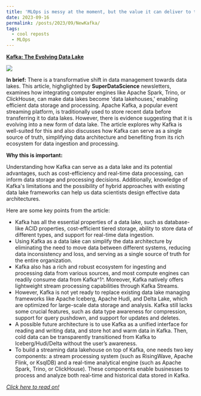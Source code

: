 ```yaml
---
title: 'MLOps is messy at the moment, but the value it can deliver to the society is big'
date: 2023-09-16
permalink: /posts/2023/09/NewKafka/
tags:
  - cool reposts
  - MLOps
---
```

**[Kafka: The Evolving Data Lake](https://superdatascience.ontraport.com/c/s/73e/UsI6w/U/U6iv/6eRY/6XhWDk/zpyudjssTe/P/P/pC)**

[![](https://i.ontraport.com/135232.56160ab4998565887ada9f2c9f99c9dc.PNG)](https://superdatascience.ontraport.com/c/s/73e/UsI6w/j/U6iv/6eRY/6XhWDk/zlCmm9xV4V/P/P/pC)

**In brief:** There is a transformative shift in data management towards data lakes. This article, highglighted by **SuperDataScience** newsletters, examines how integrating computer engines like Apache Spark, Trino, or ClickHouse, can make data lakes become 'data lakehouses,' enabling efficient data storage and processing. Apache Kafka, a popular event streaming platform, is traditionally used to store recent data before transferring it to data lakes. However, there is evidence suggesting that it is evolving into a new form of data lake. The article explores why Kafka is well-suited for this and also discusses how Kafka can serve as a single source of truth, simplifying data architecture and benefiting from its rich ecosystem for data ingestion and processing.

**Why this is important:**

Understanding how Kafka can serve as a data lake and its potential advantages, such as cost-efficiency and real-time data processing, can inform data storage and processing decisions. Additionally, knowledge of Kafka's limitations and the possibility of hybrid approaches with existing data lake frameworks can help us data scientists design effective data architectures.

Here are some key points from the article:

* Kafka has all the essential properties of a data lake, such as database-like ACID properties, cost-efficient tiered storage, ability to store data of different types, and support for real-time data ingestion.
* Using Kafka as a data lake can simplify the data architecture by eliminating the need to move data between different systems, reducing data inconsistency and loss, and serving as a single source of truth for the entire organization.
* Kafka also has a rich and robust ecosystem for ingesting and processing data from various sources, and most compute engines can readily consume data from Kafka^1^. Moreover, Kafka natively offers lightweight stream processing capabilities through Kafka Streams.
* However, Kafka is not yet ready to replace existing data lake managing frameworks like Apache Iceberg, Apache Hudi, and Delta Lake, which are optimized for large-scale data storage and analysis. Kafka still lacks some crucial features, such as data type awareness for compression, support for query pushdown, and support for updates and deletes.
* A possible future architecture is to use Kafka as a unified interface for reading and writing data, and store hot and warm data in Kafka. Then, cold data can be transparently transitioned from Kafka to Iceberg/Hudi/Delta without the user’s awareness.
* To build a streaming data lakehouse on top of Kafka, one needs two key components: a stream processing system (such as RisingWave, Apache Flink, or KsqlDB) and a real-time analytical engine (such as Apache Spark, Trino, or ClickHouse). These components enable businesses to process and analyze both real-time and historical data stored in Kafka.

*[Click here to read on!](https://superdatascience.ontraport.com/c/s/73e/UsI6w/5/U6iv/6eRY/6XhWDk/sSOpNIVxWK/P/P/pC)*
